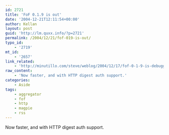 ```yaml
---
id: 2721
title: 'FoF 0.1.9 is out'
date: '2004-12-21T12:11:54+00:00'
author: Kellan
layout: post
guid: 'http://lm.quxx.info/?p=2721'
permalink: /2004/12/21/fof-019-is-out/
typo_id:
    - '2719'
mt_id:
    - '2657'
link_related:
    - 'http://minutillo.com/steve/weblog/2004/12/17/fof-0-1-9-is-debugged'
raw_content:
    - 'Now faster, and with HTTP digest auth support.'
categories:
    - Aside
tags:
    - aggregator
    - fof
    - http
    - magpie
    - rss
---
```


Now faster, and with HTTP digest auth support.